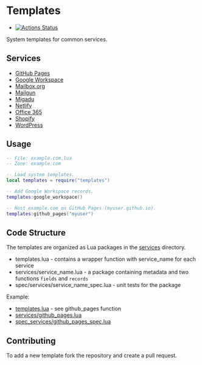 # Templates

- [![Actions Status](https://github.com/luadns/templates/workflows/CI/badge.svg)](https://github.com/luadns/templates/actions)

System templates for common services.


## Services

* [GitHub Pages](services/github_pages.lua)
* [Google Workspace](services/google_workspace.lua)
* [Mailbox.org](services/mailbox.org.lua)
* [Mailgun](services/mailgun.lua)
* [Migadu](services/migadu.lua)
* [Netlify](services/netlify.lua)
* [Office 365](services/office365.lua)
* [Shopify](services/shopify.lua)
* [WordPress](services/wordpress.lua)

## Usage

```lua
-- File: example.com.lua
-- Zone: example.com

-- Load system templates.
local templates = require("templates")

-- Add Google Workspace records.
templates:google_workspace()

-- Host example.com on GitHub Pages (myuser.github.io).
templates:github_pages("myuser")
```

## Code Structure

The templates are organized as Lua packages in the [services](services) directory.

* templates.lua - contains a wrapper function with service_name for each service
* services/service_name.lua - a package containing metadata and two functions `fields` and `records`
* spec/services/service_name_spec.lua - unit tests for the package

Example:

* [templates.lua](templates.lua) - see github_pages function
* [services/github_pages.lua](services/github_pages.lua)
* [spec_services/github_pages_spec.lua](spec/services/github_pages_spec.lua)

## Contributing

To add a new template fork the repository and create a pull request.

